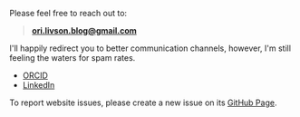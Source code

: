 Please feel free to reach out to:

>**ori.livson.blog@gmail.com**

I'll happily redirect you to better communication channels, however, I'm still feeling the waters for spam rates.

- [ORCID](https://orcid.org/0009-0001-8425-589X)
- [LinkedIn](https://www.linkedin.com/in/ori-livson-2925941a7/)

To report website issues, please create a new issue on its [GitHub Page](https://github.com/ori-livson/blog/issues).